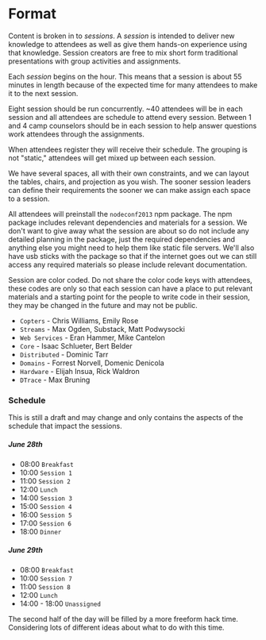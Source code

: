 # Format

Content is broken in to *sessions*. A *session* is intended to deliver new knowledge to attendees as well as give them hands-on experience using that knowledge. Session creators are free to mix short form traditional presentations with group activities and assignments.

Each *session* begins on the hour. This means that a session is about 55 minutes in length because of the expected time for many attendees to make it to the next session.

Eight session should be run concurrently. ~40 attendees will be in each session and all attendees are schedule to attend every session. Between 1 and 4 camp counselors should be in each session to help answer questions work attendees through the assignments.

When attendees register they will receive their schedule. The grouping is not "static," attendees will get mixed up between each session.

We have several spaces, all with their own constraints, and we can layout the tables, chairs, and projection as you wish. The sooner session leaders can define their requirements the sooner we can make assign each space to a session.

All attendees will preinstall the `nodeconf2013` npm package. The npm package includes relevant dependencies and materials for a session. We don't want to give away what the session are about so do not include any detailed planning in the package, just the required dependencies and anything else you might need to help them like static file servers. We'll also have usb sticks with the package so that if the internet goes out we can still access any required materials so please include relevant documentation.

Session are color coded. Do not share the color code keys with attendees, these codes are only so that each session can have a place to put relevant materials and a starting point for the people to write code in their session, they may be changed in the future and may not be public.

* `Copters` - Chris Williams, Emily Rose
* `Streams` - Max Ogden, Substack, Matt Podwysocki
* `Web Services` - Eran Hammer, Mike Cantelon
* `Core` - Isaac Schlueter, Bert Belder
* `Distributed` - Dominic Tarr
* `Domains` - Forrest Norvell, Domenic Denicola
* `Hardware` - Elijah Insua, Rick Waldron
* `DTrace` - Max Bruning


### Schedule

This is still a draft and may change and only contains the aspects of the schedule that impact the sessions.

##### June 28th

* 08:00  `Breakfast`
* 10:00  `Session 1`
* 11:00	 `Session 2`
* 12:00  `Lunch`
* 14:00	 `Session 3`
* 15:00	 `Session 4`
* 16:00	 `Session 5`
* 17:00  `Session 6`
* 18:00	 `Dinner`

##### June 29th

* 08:00  `Breakfast`
* 10:00  `Session 7`
* 11:00	 `Session 8`
* 12:00	 `Lunch`
* 14:00 - 18:00 `Unassigned`

The second half of the day will be filled by a more freeform hack time. Considering lots of different ideas about what to do with this time.
